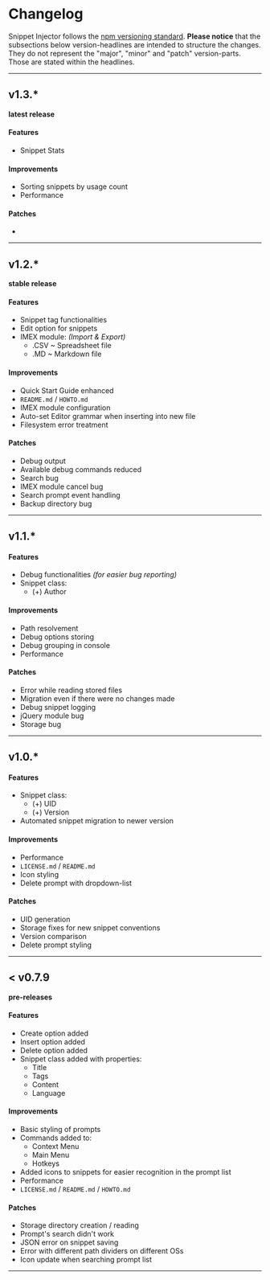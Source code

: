 # Changelog
Snippet Injector follows the [npm versioning standard](https://docs.npmjs.com/getting-started/semantic-versioning).
**Please notice** that the subsections below version-headlines are intended to structure the changes.
They do not represent the "major", "minor" and "patch" version-parts. Those are stated within the headlines.

-----------

## v1.3.*
**latest release**
#### Features
- Snippet Stats
#### Improvements
- Sorting snippets by usage count
- Performance
#### Patches
-


---

## v1.2.*
**stable release**
#### Features
- Snippet tag functionalities
- Edit option for snippets
- IMEX module: *(Import & Export)*
  - .CSV ~ Spreadsheet file
  - .MD ~ Markdown file
#### Improvements
- Quick Start Guide enhanced
- `README.md` / `HOWTO.md`
- IMEX module configuration
- Auto-set Editor grammar when inserting into new file
- Filesystem error treatment
#### Patches
- Debug output
- Available debug commands reduced
- Search bug
- IMEX module cancel bug
- Search prompt event handling
- Backup directory bug


---

## v1.1.*

#### Features
- Debug functionalities *(for easier bug reporting)*
- Snippet class:
  - (+) Author
#### Improvements
- Path resolvement
- Debug options storing
- Debug grouping in console
- Performance
#### Patches
- Error while reading stored files
- Migration even if there were no changes made
- Debug snippet logging
- jQuery module bug
- Storage bug


---

## v1.0.*

#### Features
- Snippet class:
  - (+) UID
  - (+) Version
- Automated snippet migration to newer version
#### Improvements
- Performance
- `LICENSE.md` / `README.md`
- Icon styling
- Delete prompt with dropdown-list
#### Patches
- UID generation
- Storage fixes for new snippet conventions
- Version comparison
- Delete prompt styling

---

## < v0.7.9
**pre-releases**
#### Features
- Create option added
- Insert option added
- Delete option added
- Snippet class added with properties:
  - Title
  - Tags
  - Content
  - Language
#### Improvements
- Basic styling of prompts
- Commands added to:
  - Context Menu
  - Main Menu
  - Hotkeys
- Added icons to snippets for easier recognition in the prompt list
- Performance
- `LICENSE.md` / `README.md` / `HOWTO.md`
#### Patches
- Storage directory creation / reading
- Prompt's search didn't work
- JSON error on snippet saving
- Error with different path dividers on different OSs
- Icon update when searching prompt list

---
